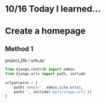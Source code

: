 # 10/16 Today I learned...

# Create a homepage 
## Method 1
<em>project_file / urls.py</em>
```py
from django.contrib import admin
from django.urls import path, include
  
urlpatterns = [
    path('admin/', admin.site.urls),
    path('', include('myfirstapp.urls'))
]
```
